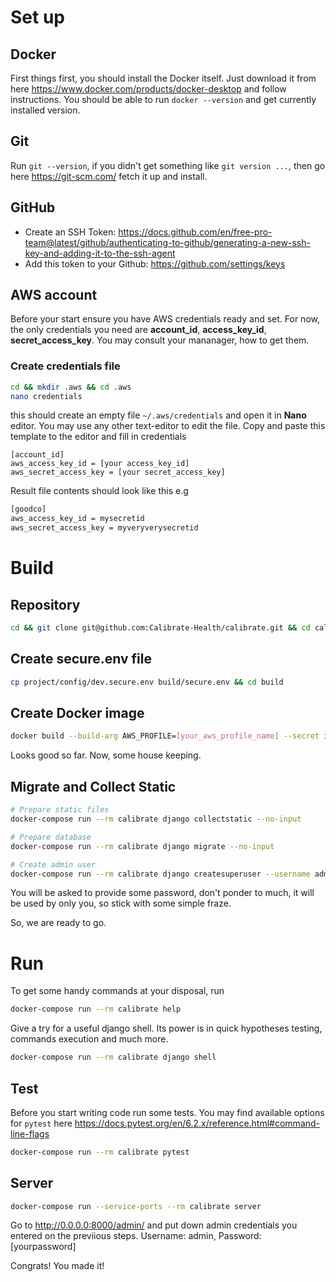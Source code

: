 # Set up
## Docker
First things first, you should install the Docker itself.
Just download it from here https://www.docker.com/products/docker-desktop and follow instructions.
You should be able to run ```docker --version``` and get currently installed version.

## Git
Run ```git --version```, if you didn't get something like ```git version ...```, then go here 
https://git-scm.com/ fetch it up and install.

## GitHub
* Create an SSH Token: https://docs.github.com/en/free-pro-team@latest/github/authenticating-to-github/generating-a-new-ssh-key-and-adding-it-to-the-ssh-agent
* Add this token to your Github: https://github.com/settings/keys

## AWS account
Before your start ensure you have AWS credentials ready and set. For now, the only credentials you need are
**account_id**, **access_key_id**, **secret_access_key**. You may consult your mananager, how to get them.

### Create credentials file
```bash
cd && mkdir .aws && cd .aws
nano credentials
```
this should create an empty file `~/.aws/credentials` and open it in **Nano** editor.
You may use any other text-editor to edit the file. Copy and paste this template 
to the editor and fill in credentials
```
[account_id]
aws_access_key_id = [your access_key_id]
aws_secret_access_key = [your secret_access_key]
```
Result file contents should look like this e.g 
```bash
[goodco]
aws_access_key_id = mysecretid
aws_secret_access_key = myveryverysecretid
```
# Build
## Repository
```bash
cd && git clone git@github.com:Calibrate-Health/calibrate.git && cd calibrate
```

## Create secure.env file
```bash
cp project/config/dev.secure.env build/secure.env && cd build
```

## Create Docker image
```bash
docker build --build-arg AWS_PROFILE=[your_aws_profile_name] --secret id=aws,src=$HOME/.aws/credentials . -t calibrate:dev
```

Looks good so far. Now, some house keeping. 

## Migrate and Collect Static
```bash
# Prepare static files
docker-compose run --rm calibrate django collectstatic --no-input  
```
```bash
# Prepare database
docker-compose run --rm calibrate django migrate --no-input
```
```bash
# Create admin user
docker-compose run --rm calibrate django createsuperuser --username admin --email admin@calibrate.com
```
You will be asked to provide some password, don't ponder to much, it will be used by only you, so stick with 
some simple fraze.

So, we are ready to go.

# Run
To get some handy commands at your disposal, run
```bash
docker-compose run --rm calibrate help 
```
Give a try for a useful django shell. Its power is in quick hypotheses testing, commands execution and much more.
```bash
docker-compose run --rm calibrate django shell 
```

## Test
Before you start writing code run some tests. 
You may find available options for `pytest` here https://docs.pytest.org/en/6.2.x/reference.html#command-line-flags
```bash
docker-compose run --rm calibrate pytest
```

## Server
```bash
docker-compose run --service-ports --rm calibrate server  
```
Go to http://0.0.0.0:8000/admin/ and put down admin credentials you entered on the previious steps.
Username: admin, Password: [yourpassword]

Congrats! You made it! 

